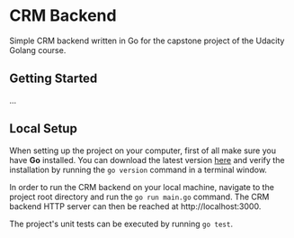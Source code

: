 # CRM Backend

Simple CRM backend written in Go for the capstone project of the Udacity Golang course.

## Getting Started

...

## Local Setup

When setting up the project on your computer, first of all make sure you have **Go** installed. You can download the latest version 
[here](https://go.dev/dl/) and verify the installation by running the `go version` command in a terminal window.

In order to run the CRM backend on your local machine, navigate to the project root directory and run the `go run main.go` command.
The CRM backend HTTP server can then be reached at http://localhost:3000.

The project's unit tests can be executed by running `go test`.